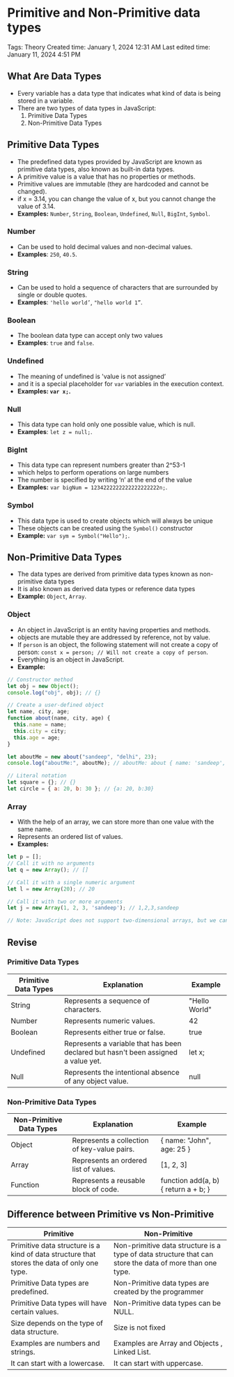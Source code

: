 # Primitive and Non-Primitive data types

Tags: Theory
Created time: January 1, 2024 12:31 AM
Last edited time: January 11, 2024 4:51 PM

## What Are Data Types

- Every variable has a data type that indicates what kind of data is being stored in a variable.
- There are two types of data types in JavaScript:
    1. Primitive Data Types
    2. Non-Primitive Data Types

## Primitive Data Types

- The predefined data types provided by JavaScript are known as primitive data types, also known as built-in data types.
- A primitive value is a value that has no properties or methods.
- Primitive values are immutable (they are hardcoded and cannot be changed).
- if x = 3.14, you can change the value of x, but you cannot change the value of 3.14.
- **Examples:** `Number`, `String`, `Boolean`, `Undefined`, `Null`, `BigInt`, `Symbol`.

### Number

- Can be used to hold decimal values and non-decimal values.
- **Examples**: `250`, `40.5`.

### String

- Can be used to hold a sequence of characters that are surrounded by single or double quotes.
- **Examples**: `'hello world’`, `"hello world 1”`.

### Boolean

- The boolean data type can accept only two values
- **Examples**: `true` and `false`.

### Undefined

- The meaning of undefined is 'value is not assigned’
- and it is a special placeholder for `var` variables in the execution context.
- **Examples: `var x;`.**

### Null

- This data type can hold only one possible value, which is null.
- **Examples**: `let z = null;`.

### BigInt

- This data type can represent numbers greater than 2^53-1
- which helps to perform operations on large numbers
- The number is specified by writing ‘n’ at the end of the value
- **Examples:** `var bigNum = 1234222222222222222222n;`.

### Symbol

- This data type is used to create objects which will always be unique
- These objects can be created using the `Symbol()` constructor
- **Example:** `var sym = Symbol("Hello");`.

## Non-Primitive Data Types

- The data types are derived from primitive data types known as non-primitive data types
- It is also known as derived data types or reference data types
- **Example:** `Object`, `Array`.

### Object

- An object in JavaScript is an entity having properties and methods.
- objects are mutable they are addressed by reference, not by value.
- If `person` is an object, the following statement will not create a copy of person: `const x = person; // Will not create a copy of person`.
- Everything is an object in JavaScript.
- **Example:**

```jsx
// Constructor method
let obj = new Object();
console.log("obj", obj); // {}

// Create a user-defined object
let name, city, age;
function about(name, city, age) {
  this.name = name;
  this.city = city;
  this.age = age;
}

let aboutMe = new about("sandeep", "delhi", 23);
console.log("aboutMe:", aboutMe); // aboutMe: about { name: 'sandeep', city: 'delhi', age: 23 }

// Literal notation
let square = {}; // {}
let circle = { a: 20, b: 30 }; // {a: 20, b:30}
```

### Array

- With the help of an array, we can store more than one value with the same name.
- Represents an ordered list of values.
- **Examples:**

```jsx
let p = [];
// Call it with no arguments
let q = new Array(); // []

// Call it with a single numeric argument
let l = new Array(20); // 20

// Call it with two or more arguments
let j = new Array(1, 2, 3, 'sandeep'); // 1,2,3,sandeep

// Note: JavaScript does not support two-dimensional arrays, but we can achieve this by creating an array of an array.
```

## Revise

### Primitive Data Types

| Primitive Data Types | Explanation | Example |
| --- | --- | --- |
| String | Represents a sequence of characters. | "Hello World" |
| Number | Represents numeric values. | 42 |
| Boolean | Represents either true or false. | true |
| Undefined | Represents a variable that has been declared but hasn't been assigned a value yet. | let x; |
| Null | Represents the intentional absence of any object value. | null |

### Non-Primitive Data Types

| Non-Primitive Data Types | Explanation | Example |
| --- | --- | --- |
| Object | Represents a collection of key-value pairs. | { name: "John", age: 25 } |
| Array | Represents an ordered list of values. | [1, 2, 3] |
| Function | Represents a reusable block of code. | function add(a, b) { return a + b; } |

## Difference between Primitive vs Non-Primitive

| Primitive | Non-Primitive |
| --- | --- |
| Primitive data structure is a kind of data structure that stores the data of only one type. | Non-primitive data structure is a type of data structure that can store the data of more than one type. |
| Primitive Data types are predefined. | Non-Primitive data types are created by the programmer |
| Primitive Data types will have certain values. | Non-Primitive data types can be NULL. |
| Size depends on the type of data structure. | Size is not fixed |
| Examples are numbers and strings. | Examples are Array and Objects , Linked List. |
| It can start with a lowercase. | It can start with uppercase. |